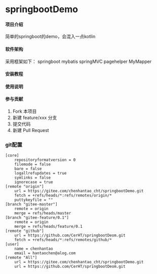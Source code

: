 # springbootDemo

#### 项目介绍
简单的springboot的demo，会混入一点kotlin

#### 软件架构
采用框架如下： 
springboot
mybatis
springMVC
pagehelper
MyMapper

#### 安装教程


#### 使用说明


#### 参与贡献

1. Fork 本项目
2. 新建 feature/xxx 分支
3. 提交代码
4. 新建 Pull Request

### git配置
```
[core]
	repositoryformatversion = 0
	filemode = false
	bare = false
	logallrefupdates = true
	symlinks = false
	ignorecase = true
[remote "origin"]
	url = https://gitee.com/chenhantao_cht/springbootDemo.git
	fetch = +refs/heads/*:refs/remotes/origin/*
	puttykeyfile = ""
[branch "gitee-master"]
	remote = origin
	merge = refs/heads/master
[branch "gitee-feature/0.1"]
	remote = origin
	merge = refs/heads/feature/0.1
[remote "github"]
	url = https://github.com/CerHT/springbootDeom.git
	fetch = +refs/heads/*:refs/remotes/github/*
[user]
	name = chenhantao
	email = hantaochen@alog.com
[remote "All"]
    url = https://gitee.com/chenhantao_cht/springbootDemo.git
    url = https://github.com/CerHT/springbootDeom.git
```